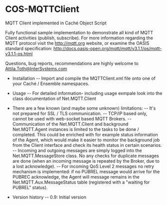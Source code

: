 # COS-MQTTClient
MQTT Client implemented in Caché Object Script

Fully functional sample implementation to demonstrate all kind of MQTT Client activities (publish, subscribe).
For more information regarding the MQTT protocol visit the http://mqtt.org website,
 or examine the OASIS standard specification: http://docs.oasis-open.org/mqtt/mqtt/v3.1.1/os/mqtt-v3.1.1-os.html

Questions, bug reports, recommendations are highly welcome to Attila.Toth@InterSystems.com

- Installation
-- Import and compile the MQTTClient.xml file onto one of your Caché / Ensemble namespaces.

- Usage
-- For detailed information- including usage exmpale look into the class documentation of Net.MQTT.Client

- There are a few known (and maybe some unknown) limitations:
-- It's not prepared for SSL / TLS communication.
-- TCP/IP based only, cannot be used with web-socket based MQTT Brokers.
-- Communication of the Net.MQTT.Client and background Net.MQTT.Agent instances is limited to the tasks to be done / completed. 
   This could be enriched with for example status information of the Agent, which would make it easier to monitor the background job from the Client interface 
   and check its health status in certain scenarios.
-- Incoming and outgoing messages are simply logged into the Net.MQTT.MessageStore class. No any checks for duplicate messages are done 
   (when an incoming message is repeated by the Broker, due to a lost acknowledge).
-- For incoming QoS Level 2 messages no retry mechanism is implemented: if no PUBREL message would arrive for the PUBREC acknowledge, 
   the Agent will message remains in the Net.MQTT.Aux.MessageStatus table (registered with a "waiting for PUBREL" status).

- Version history
-- 0.9: Initial version  